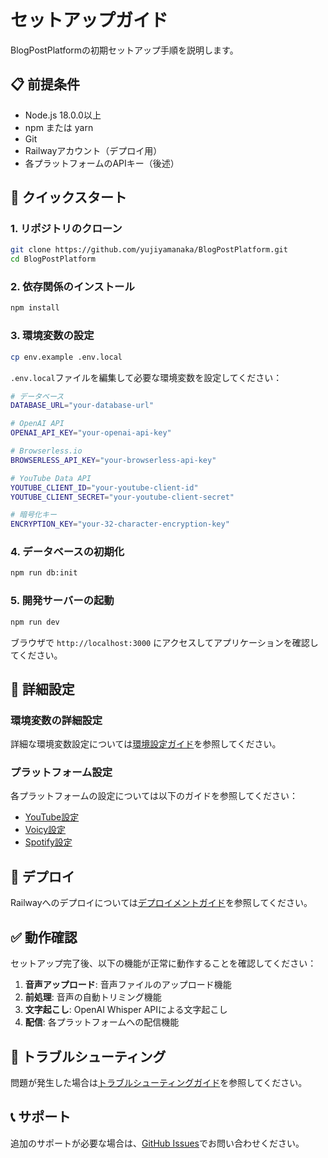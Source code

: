 # セットアップガイド

BlogPostPlatformの初期セットアップ手順を説明します。

## 📋 前提条件

- Node.js 18.0.0以上
- npm または yarn
- Git
- Railwayアカウント（デプロイ用）
- 各プラットフォームのAPIキー（後述）

## 🚀 クイックスタート

### 1. リポジトリのクローン

```bash
git clone https://github.com/yujiyamanaka/BlogPostPlatform.git
cd BlogPostPlatform
```

### 2. 依存関係のインストール

```bash
npm install
```

### 3. 環境変数の設定

```bash
cp env.example .env.local
```

`.env.local`ファイルを編集して必要な環境変数を設定してください：

```bash
# データベース
DATABASE_URL="your-database-url"

# OpenAI API
OPENAI_API_KEY="your-openai-api-key"

# Browserless.io
BROWSERLESS_API_KEY="your-browserless-api-key"

# YouTube Data API
YOUTUBE_CLIENT_ID="your-youtube-client-id"
YOUTUBE_CLIENT_SECRET="your-youtube-client-secret"

# 暗号化キー
ENCRYPTION_KEY="your-32-character-encryption-key"
```

### 4. データベースの初期化

```bash
npm run db:init
```

### 5. 開発サーバーの起動

```bash
npm run dev
```

ブラウザで `http://localhost:3000` にアクセスしてアプリケーションを確認してください。

## 🔧 詳細設定

### 環境変数の詳細設定

詳細な環境変数設定については[環境設定ガイド](./environment.md)を参照してください。

### プラットフォーム設定

各プラットフォームの設定については以下のガイドを参照してください：

- [YouTube設定](../platforms/youtube.md)
- [Voicy設定](../platforms/voicy.md)
- [Spotify設定](../platforms/spotify.md)

## 🚀 デプロイ

Railwayへのデプロイについては[デプロイメントガイド](./deployment.md)を参照してください。

## ✅ 動作確認

セットアップ完了後、以下の機能が正常に動作することを確認してください：

1. **音声アップロード**: 音声ファイルのアップロード機能
2. **前処理**: 音声の自動トリミング機能
3. **文字起こし**: OpenAI Whisper APIによる文字起こし
4. **配信**: 各プラットフォームへの配信機能

## 🐛 トラブルシューティング

問題が発生した場合は[トラブルシューティングガイド](../troubleshooting/common-issues.md)を参照してください。

## 📞 サポート

追加のサポートが必要な場合は、[GitHub Issues](https://github.com/yujiyamanaka/BlogPostPlatform/issues)でお問い合わせください。 